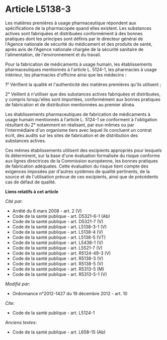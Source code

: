 # Article L5138-3

Les matières premières à usage pharmaceutique répondent aux spécifications de la pharmacopée quand elles existent. Les
substances actives sont fabriquées et distribuées conformément à des bonnes pratiques dont les principes sont définis par le
directeur général de l'Agence nationale de sécurité du médicament et des produits de santé, après avis de l'Agence nationale
chargée de la sécurité sanitaire de l'alimentation, de l'environnement et du travail. 

Pour la fabrication de médicaments à usage humain, les établissements pharmaceutiques mentionnés à l'article L. 5124-1, les
pharmacies à usage intérieur, les pharmacies d'officine ainsi que les médecins : 

1° Vérifient la qualité et l'authenticité des matières premières qu'ils utilisent ; 

2° Veillent à n'utiliser que des substances actives fabriquées et distribuées, y compris lorsqu'elles sont importées,
conformément aux bonnes pratiques de fabrication et de distribution mentionnées au premier alinéa. 

Les établissements pharmaceutiques de fabrication de médicaments à usage humain mentionnés à l'article L. 5124-1 se
conforment à l'obligation résultant du 2° notamment en réalisant, par eux-mêmes ou par l'intermédiaire d'un organisme tiers
avec lequel ils concluent un contrat écrit, des audits sur les sites de fabrication et de distribution des substances
actives. 

Ces mêmes établissements utilisent des excipients appropriés pour lesquels ils déterminent, sur la base d'une évaluation
formalisée du risque conforme aux lignes directrices de la Commission européenne, les bonnes pratiques de fabrication
adéquates. Cette évaluation du risque tient compte des exigences imposées par d'autres systèmes de qualité pertinents, de la
source et de l'utilisation prévue de ces excipients, ainsi que de précédents cas de défaut de qualité.

**Liens relatifs à cet article**

_Cité par_:

  - Arrêté du 6 mars 2008 - art. 2 (V)
  - Code de la santé publique - art. D5321-6-1 (Ab)
  - Code de la santé publique - art. D5321-7 (V)
  - Code de la santé publique - art. L5138-3-1 (V)
  - Code de la santé publique - art. L5138-4 (V)
  - Code de la santé publique - art. L5138-5 (VT)
  - Code de la santé publique - art. L5438-1 (V)
  - Code de la santé publique - art. L5521-7 (V)
  - Code de la santé publique - art. R5124-49-3 (V)
  - Code de la santé publique - art. R5138-3 (V)
  - Code de la santé publique - art. R5138-5 (V)
  - Code de la santé publique - art. R5313-5 (M)
  - Code de la santé publique - art. R5313-5-1 (V)

_Modifié par_:

  - Ordonnance n°2012-1427 du 19 décembre 2012 - art. 10

_Cite_:

  - Code de la santé publique - art. L5124-1

_Anciens textes_:

  - Code de la santé publique - art. L658-15 (Ab)
